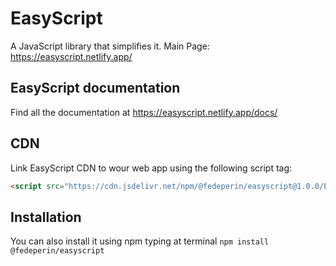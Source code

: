 # EasyScript
A JavaScript library that simplifies it.
Main Page: https://easyscript.netlify.app/

## EasyScript documentation
Find all the documentation at https://easyscript.netlify.app/docs/

## CDN
Link EasyScript CDN to wour web app using the following script tag: 
```html
<script src="https://cdn.jsdelivr.net/npm/@fedeperin/easyscript@1.0.0/EasyScript.js"></script>
```

## Installation
You can also install it using npm typing at terminal
`` npm install @fedeperin/easyscript ``
